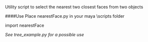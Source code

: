 Utility script to select the nearest two closest faces from two objects

####Use
Place nearestFace.py in your maya \scripts folder

import nearestFace

*See tree_example.py for a possible use*

